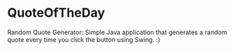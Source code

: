 # QuoteOfTheDay
Random Quote Generator: Simple Java application that generates a random quote every time you click the button using Swing. :)
